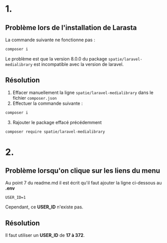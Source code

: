 # 1.
## Problème lors de l'installation de Larasta
La commande suivante ne fonctionne pas :
```bash
composer i
```
Le problème est que la version 8.0.0 du package `spatie/laravel-medialibrary` est incompatible avec la version de laravel.

## Résolution
1. Effacer manuellement la ligne `spatie/laravel-medialibrary` dans le fichier `composer.json`
2. Effectuer la commande suivante :
```bash
composer i
```
3. Rajouter le package effacé précédemment
```bash
composer require spatie/laravel-medialibrary
```

# 2. 
## Problème lorsqu'on clique sur les liens du menu
Au point 7 du readme.md il est écrit qu'il faut ajouter la ligne ci-dessous au **.env**

    USER_ID=1
Cependant, ce **USER_ID** n'existe pas.

## Résolution
Il faut utiliser un **USER_ID** de **17 à 372**.